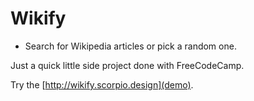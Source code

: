 # Wikify

- Search for Wikipedia articles or pick a random one.

Just a quick little side project done with FreeCodeCamp.

Try the [http://wikify.scorpio.design](demo).
